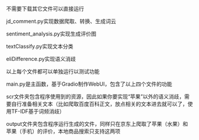 不需要下载其它文件可以直接运行

jd_comment.py实现数据爬取、转换、生成词云

sentiment_analysis.py实现生成评价图

textClassify.py实现文本分类

eliDifference.py实现语义消歧

以上每个文件都可以单独运行以测试功能

main.py是主函数，基于Gradio制作WebUI，包含了以上四个文件的功能

scr文件夹包含程序使用到的资源，因此如果你要实现“苹果”以外的语义消歧，需要自行准备相关文本（比如爬取百度百科正文，放点相关的文本进去就可以了，使用TF-IDF基于词频消歧）

output文件夹包含程序运行生成的文件，同样只在京东上爬取了苹果（水果）和苹果（手机）的评价，本地商品搜索只支持这两项
